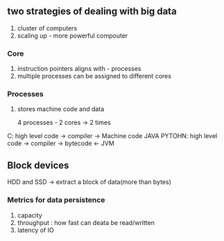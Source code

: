 ## two strategies of dealing with big data

1. cluster of computers 
2. scaling up - more powerful compouter 
### Core 
1. instruction pointers aligns with - processes
2. multiple processes can be assigned to different cores
### Processes
1. stores machine code and data

	4 processes - 2 cores -> 2 times


C: high level code -> compiler -> Machine code
JAVA PYTOHN: high level code -> compiler -> bytecode <- JVM



## Block devices
HDD and SSD -> extract a block of data(more than bytes)


### Metrics for data persistence
1. capacity
2. throughput : how fast can deata be read/written
3. latency of IO
